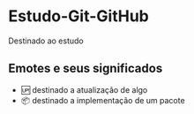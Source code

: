 # Estudo-Git-GitHub
Destinado ao estudo

## Emotes e seus significados
- :up: destinado a atualização de algo
- :package: destinado a implementação de um pacote
